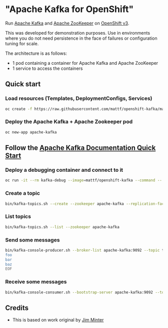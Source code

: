 # "Apache Kafka for OpenShift"

Run [Apache Kafka](https://kafka.apache.org/) and [Apache ZooKeeper](https://zookeeper.apache.org/) on [OpenShift v3](https://www.openshift.com/).

This was developed for demonstration purposes. Use in environments where you do not need persistence in the face of failures or configuration tuning for scale.

The architecture is as follows:

* 1 pod containing a container for Apache Kafka and Apache ZooKeeper
* 1 service to access the containers


## Quick start

### Load resources (Templates, DeploymentConfigs, Services)
```bash
oc create -f https://raw.githubusercontent.com/mattf/openshift-kafka/master/resources.yaml
```

### Deploy the Apache Kafka + Apache Zookeeper pod
```bash
oc new-app apache-kafka
```

## Follow the [Apache Kafka Documentation Quick Start](https://kafka.apache.org/documentation.html#quickstart)

### Deploy a debugging container and connect to it
```bash
oc run -it --rm kafka-debug --image=mattf/openshift-kafka --command -- bash
```

### Create a topic
```bash
bin/kafka-topics.sh --create --zookeeper apache-kafka --replication-factor 1 --partitions 1 --topic test
```

### List topics
```bash
bin/kafka-topics.sh --list --zookeeper apache-kafka
```

### Send some messages
```bash
bin/kafka-console-producer.sh --broker-list apache-kafka:9092 --topic test <<EOF
foo
bar
baz
EOF
```

### Receive some messages
   ```bash
bin/kafka-console-consumer.sh --bootstrap-server apache-kafka:9092 --topic test --from-beginning
```

## Credits

* This is based on work original by [Jim Minter](https://github.com/jim-minter)
